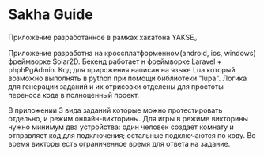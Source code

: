 # Sakha Guide
Приложение разработанное в рамках хакатона YAKSE。

Приложение разработна на кроссплатформенном(android, ios, windows) фреймворке Solar2D. Бекенд работает н фреймворке Laravel + phphPgAdmin.
Код для прирожения написан на языке Lua который возможно выполнять в python при помощи библиотеки "lupa". Логика для генерации заданий и их отрисовки отделены для простоты переноса кода в полноценный проект.

В приложении 3 вида заданий которые можно протестировать отдельно, и режим онлайн-викторины. Для игры в режиме викторины нужно минимум два устройства: один человек создает комнату и отправляет код для подключения; остальные подключаются по коду.
Во время викторы есть ограниченное время для ответа на задание.
